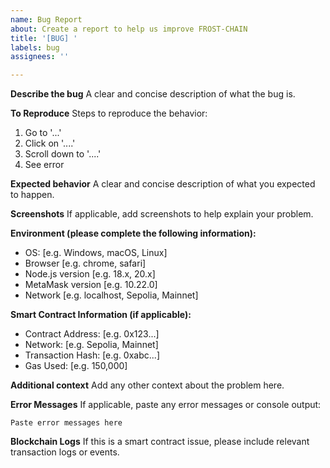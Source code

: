 ```yaml
---
name: Bug Report
about: Create a report to help us improve FROST-CHAIN
title: '[BUG] '
labels: bug
assignees: ''

---
```


**Describe the bug**
A clear and concise description of what the bug is.

**To Reproduce**
Steps to reproduce the behavior:
1. Go to '...'
2. Click on '....'
3. Scroll down to '....'
4. See error

**Expected behavior**
A clear and concise description of what you expected to happen.

**Screenshots**
If applicable, add screenshots to help explain your problem.

**Environment (please complete the following information):**
 - OS: [e.g. Windows, macOS, Linux]
 - Browser [e.g. chrome, safari]
 - Node.js version [e.g. 18.x, 20.x]
 - MetaMask version [e.g. 10.22.0]
 - Network [e.g. localhost, Sepolia, Mainnet]

**Smart Contract Information (if applicable):**
 - Contract Address: [e.g. 0x123...]
 - Network: [e.g. Sepolia, Mainnet]
 - Transaction Hash: [e.g. 0xabc...]
 - Gas Used: [e.g. 150,000]

**Additional context**
Add any other context about the problem here.

**Error Messages**
If applicable, paste any error messages or console output:
```
Paste error messages here
```

**Blockchain Logs**
If this is a smart contract issue, please include relevant transaction logs or events.
